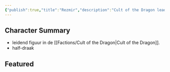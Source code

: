 ```yaml
---
{"publish":true,"title":"Rezmir","description":"Cult of the Dragon leader","created":"2025-07-14T11:46:55.750+02:00","modified":"2025-07-16T10:45:38.636+02:00","published":"2025-07-16T10:45:38.636+02:00","cssclasses":""}
---
```


## Character Summary
- leidend figuur in de [[Factions/Cult of the Dragon\|Cult of the Dragon]].
- half-draak

## Featured


